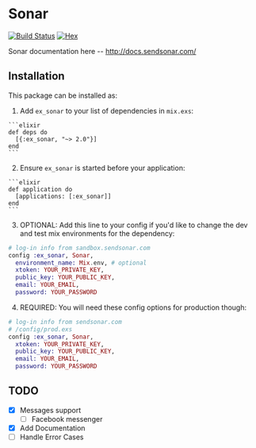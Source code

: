# Sonar

[![Build Status](https://travis-ci.org/enilsen16/ex_sonar.svg?branch=master)](https://travis-ci.org/enilsen16/ex_sonar)
[![Hex](https://img.shields.io/hexpm/v/ex_sonar.svg)](https://hex.pm/packages/ex_sonar)

Sonar documentation here -- http://docs.sendsonar.com/

## Installation

This package can be installed as:

  1. Add `ex_sonar` to your list of dependencies in `mix.exs`:

    ```elixir
    def deps do
      [{:ex_sonar, "~> 2.0"}]
    end
    ```

  2. Ensure `ex_sonar` is started before your application:

    ```elixir
    def application do
      [applications: [:ex_sonar]]
    end
    ```
  3. OPTIONAL: Add this line to your config if you'd like to change the dev and test mix environments for the dependency:

  ```elixir
  # log-in info from sandbox.sendsonar.com
  config :ex_sonar, Sonar,
    environment_name: Mix.env, # optional
    xtoken: YOUR_PRIVATE_KEY,
    public_key: YOUR_PUBLIC_KEY,
    email: YOUR_EMAIL,
    password: YOUR_PASSWORD
  ```

  4. REQUIRED: You will need these config options for production though:

  ```elixir
  # log-in info from sendsonar.com
  # /config/prod.exs
  config :ex_sonar, Sonar,
    xtoken: YOUR_PRIVATE_KEY,
    public_key: YOUR_PUBLIC_KEY,
    email: YOUR_EMAIL,
    password: YOUR_PASSWORD
  ```

## TODO

- [X] Messages support
  - [ ] Facebook messenger
- [X] Add Documentation
- [ ] Handle Error Cases
